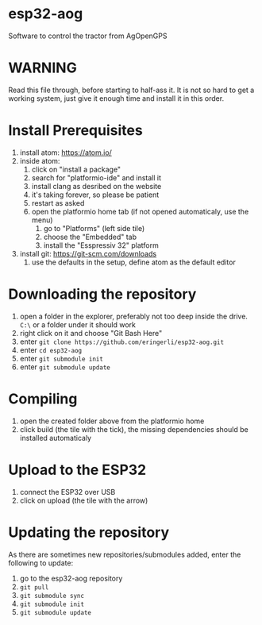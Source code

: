 # esp32-aog
Software to control the tractor from AgOpenGPS

# WARNING
Read this file through, before starting to half-ass it. It is not so hard to get a working system, just give it enough time and install it in this order.

# Install Prerequisites
1. install atom: https://atom.io/
1. inside atom:
   1. click on "install a package"
   1. search for "platformio-ide" and install it
   1. install clang as desribed on the website
   1. it's taking forever, so please be patient
   1. restart as asked
   1. open the platformio home tab (if not opened automaticaly, use the menu)
      1. go to "Platforms" (left side tile)
      1. choose the "Embedded" tab
      1. install the "Esspressiv 32" platform
1. install git: https://git-scm.com/downloads
   1. use the defaults in the setup, define atom as the default editor

# Downloading the repository
1. open a folder in the explorer, preferably not too deep inside the drive. `C:\` or a folder under it should work
1. right click on it and choose "Git Bash Here"
1. enter `git clone https://github.com/eringerli/esp32-aog.git`
1. enter `cd esp32-aog`
1. enter `git submodule init`
1. enter `git submodule update`

# Compiling
1. open the created folder above from the platformio home
1. click build (the tile with the tick), the missing dependencies should be installed automaticaly

# Upload to the ESP32
1. connect the ESP32 over USB
1. click on upload (the tile with the arrow)

# Updating the repository
As there are sometimes new repositories/submodules added, enter the following to update:
1. go to the esp32-aog repository
1. `git pull`
1. `git submodule sync`
1. `git submodule init`
1. `git submodule update`
